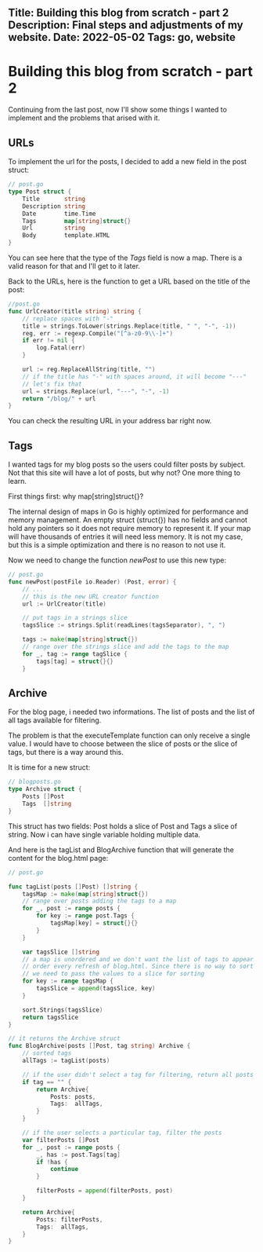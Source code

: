 Title: Building this blog from scratch - part 2
Description: Final steps and adjustments of my website.
Date: 2022-05-02
Tags: go, website
---
# Building this blog from scratch - part 2

Continuing from the last post, now I'll show some things I wanted to implement and the problems that arised with it.

## URLs

To implement the url for the posts, I decided to add a new field in the post struct:

```go
// post.go
type Post struct {
	Title       string
	Description string
	Date        time.Time
	Tags        map[string]struct{}
	Url         string
	Body        template.HTML
}
```

You can see here that the type of the *Tags* field is now a map. There is a valid reason for that and I'll get to it later.

Back to the URLs, here is the function to get a URL based on the title of the post:

```go
//post.go
func UrlCreator(title string) string {
	// replace spaces with "-"
	title = strings.ToLower(strings.Replace(title, " ", "-", -1))
	reg, err := regexp.Compile("[^a-z0-9\\-]+")
	if err != nil {
		log.Fatal(err)
	}

	url := reg.ReplaceAllString(title, "")
	// if the title has "-" with spaces around, it will become "---"
	// let's fix that
	url = strings.Replace(url, "---", "-", -1)
	return "/blog/" + url
}
```

You can check the resulting URL in your address bar right now.

## Tags

I wanted tags for my blog posts so the users could filter posts by subject. Not that this site will have a lot of posts, but why not? One more thing to learn.

First things first: why map[string]struct{}?

The internal design of maps in Go is highly optimized for performance and memory management. An empty struct (struct{}) has no fields and cannot hold any pointers so it does not require memory to represent it. If your map will have thousands of entries it will need less memory. It is not my case, but this is a simple optimization and there is no reason to not use it.

Now we need to change the function *newPost* to use this new type:

```go
// post.go
func newPost(postFile io.Reader) (Post, error) {
	// ...
	// this is the new URL creator function
	url := UrlCreator(title)

	// put tags in a strings slice
	tagsSlice := strings.Split(readLines(tagsSeparator), ", ")

	tags := make(map[string]struct{})
	// range over the strings slice and add the tags to the map
	for _, tag := range tagSlice {
		tags[tag] = struct{}{}
	}
```

## Archive

For the blog page, i needed two informations. The list of posts and the list of all tags available for filtering.

The problem is that the executeTemplate function can only receive a single value. I would have to choose between the slice of posts or the slice of tags, but there is a way around this.

It is time for a new struct:

```go
// blogposts.go
type Archive struct {
	Posts []Post
	Tags  []string
}
```

This struct has two fields: Post holds a slice of Post and Tags a slice of string. Now i can have single variable holding multiple data.

And here is the tagList and BlogArchive function that will generate the content for the blog.html page:

```go
// post.go

func tagList(posts []Post) []string {
	tagsMap := make(map[string]struct{})
	// range over posts adding the tags to a map
	for _, post := range posts {
		for key := range post.Tags {
			tagsMap[key] = struct{}{}
		}
	}

	var tagsSlice []string
	// a map is unordered and we don't want the list of tags to appear in random
	// order every refresh of blog.html. Since there is no way to sort a map,
	// we need to pass the values to a slice for sorting
	for key := range tagsMap {
		tagsSlice = append(tagsSlice, key)
	}

	sort.Strings(tagsSlice)
	return tagsSlice
}

// it returns the Archive struct
func BlogArchive(posts []Post, tag string) Archive {
	// sorted tags
	allTags := tagList(posts)

	// if the user didn't select a tag for filtering, return all posts
	if tag == "" {
		return Archive{
			Posts: posts,
			Tags:  allTags,
		}
	}

	// if the user selects a particular tag, filter the posts
	var filterPosts []Post
	for _, post := range posts {
		_, has := post.Tags[tag]
		if !has {
			continue
		}

		filterPosts = append(filterPosts, post)
	}

	return Archive{
		Posts: filterPosts,
		Tags:  allTags,
	}
}
```